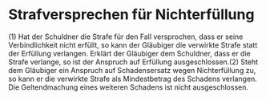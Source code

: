 # Strafversprechen für Nichterfüllung

(1) Hat der Schuldner die Strafe für den Fall versprochen, dass er seine Verbindlichkeit nicht erfüllt, so kann der Gläubiger die verwirkte Strafe statt der Erfüllung verlangen. Erklärt der Gläubiger dem Schuldner, dass er die Strafe verlange, so ist der Anspruch auf Erfüllung ausgeschlossen.(2) Steht dem Gläubiger ein Anspruch auf Schadensersatz wegen Nichterfüllung zu, so kann er die verwirkte Strafe als Mindestbetrag des Schadens verlangen. Die Geltendmachung eines weiteren Schadens ist nicht ausgeschlossen. 

